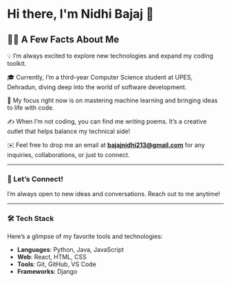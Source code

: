 # Hi there, I'm Nidhi Bajaj 👋

## 👨‍💻 A Few Facts About Me

💡 I’m always excited to explore new technologies and expand my coding toolkit.

🎓 Currently, I’m a third-year Computer Science student at UPES, Dehradun, diving deep into the world of software development.

🌱 My focus right now is on mastering machine learning and bringing ideas to life with code.

✍️ When I’m not coding, you can find me writing poems. It’s a creative outlet that helps balance my technical side!

✉️ Feel free to drop me an email at **bajajnidhi213@gmail.com** for any inquiries, collaborations, or just to connect.

---

### 💬 Let’s Connect!
I’m always open to new ideas and conversations. Reach out to me anytime!

---

### 🛠 Tech Stack
Here’s a glimpse of my favorite tools and technologies:

- **Languages**: Python, Java, JavaScript
- **Web**: React, HTML, CSS
- **Tools**: Git, GitHub, VS Code
- **Frameworks**:  Django
